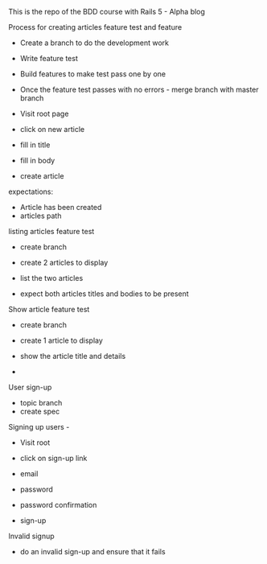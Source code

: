 This is the repo of the BDD course with Rails 5 - Alpha blog

Process for creating articles feature test and feature

- Create a branch to do the development work
- Write feature test
- Build features to make test pass one by one
- Once the feature test passes with no errors - merge branch with master branch


- Visit root page
- click on new article
- fill in title
- fill in body
- create article

expectations:
- Article has been created
- articles path


listing articles feature test

- create branch
- create 2 articles to display

- list the two articles

- expect both articles titles and bodies to be present

Show article feature test

- create branch
- create 1 article to display

- show the article title and details
- 
User sign-up

- topic branch
- create spec

Signing up users -
- Visit root
- click on sign-up link
- email
- password
- password confirmation

- sign-up

Invalid signup

- do an invalid sign-up and ensure that it fails